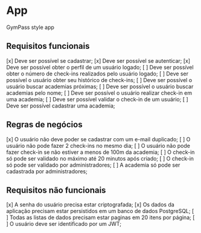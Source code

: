 # App 
GymPass style app

## Requisitos funcionais
  [x] Deve ser possível se cadastrar;
  [x] Deve ser possível se autenticar;
  [x] Deve ser possível obter o perfil de um usuário logado;
  [ ] Deve ser possível obter o número de check-ins realizados pelo usuário logado;
  [ ] Deve ser possível o usuário obter seu histórico de check-ins;
  [ ] Deve ser possível o usuário buscar academias próximas;
  [ ] Deve ser possível o usuário buscar academias pelo nome;
  [ ] Deve ser possível o usuário realizar check-in em uma academia;
  [ ] Deve ser possível validar o check-in de um usuário;
  [ ] Deve ser possível cadastrar uma academia;
  
## Regras de negócios

  [x] O usuário não deve poder se cadastrar com um e-mail duplicado;
  [ ] O usuário não pode fazer 2 check-ins no mesmo dia;
  [ ] O usuário não pode fazer check-in se não estiver a menos de 100m da academia;
  [ ] O check-in só pode ser validado no máximo até 20 minutos após criado;
  [ ] O check-in só pode ser validado por administradores;
  [ ] A academia só pode ser cadastrada por administradores; 

## Requisitos não funcionais
  [x] A senha do usuário precisa estar criptografada;
  [x] Os dados da aplicação precisam estar persistidos em um banco de dados PostgreSQL;
  [ ] Todas as listas de dados precisam estar paginas em 20 itens por página;
  [ ] O usuário deve ser identificado por um JWT;
